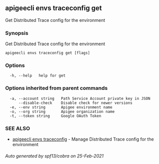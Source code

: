 ## apigeecli envs traceconfig get

Get Distributed Trace config for the environment

### Synopsis

Get Distributed Trace config for the environment

```
apigeecli envs traceconfig get [flags]
```

### Options

```
  -h, --help   help for get
```

### Options inherited from parent commands

```
  -a, --account string   Path Service Account private key in JSON
      --disable-check    Disable check for newer versions
  -e, --env string       Apigee environment name
  -o, --org string       Apigee organization name
  -t, --token string     Google OAuth Token
```

### SEE ALSO

* [apigeecli envs traceconfig](apigeecli_envs_traceconfig.md)	 - Manage Distributed Trace config for the environment

###### Auto generated by spf13/cobra on 25-Feb-2021
